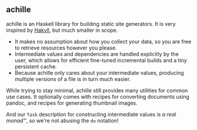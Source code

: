 ## achille

achille is an Haskell library for building static site generators.
It is very inspired by [Hakyll], but much smaller in scope.

[Hakyll]: https://jaspervdj.be/hakyll/

- It makes no assumption about how you collect your data,
  so you are free to retrieve resources however you please.
- Intermediate values and dependencies are handled explicitly by the user,
  which allows for efficient fine-tuned incremental builds and a tiny persistent cache.
- Because achille only cares about your intermediate values,
  producing multiple versions of a file is in turn much easier.

While trying to stay minimal, achille still provides many utilities for common use cases.
It optionally comes with recipes for converting documents using pandoc,
and recipes for generating thumbnail images.

And our `Task` description for constructing intermediate values is *a real monad*™, so we're not abusing the `do` notation!
